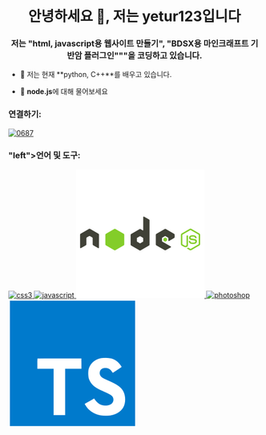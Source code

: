 <h1 align="center">안녕하세요 👋, 저는 yetur123입니다</h1>
<h3 align="center">저는 "html, javascript용 웹사이트 만들기", "BDSX용 마인크래프트 기반암 플러그인"""을 코딩하고 있습니다. </h3>

- 🌱 저는 현재 **python, C++**를 배우고 있습니다.

- 💬 **node.js**에 대해 물어보세요

<h3 align="left">연결하기:</h3>
<p align= "왼쪽">
<a href="https://discord.gg/0687" target="blank"><img align="center" src="https://raw.githubusercontent.com/rahuldkjain/github-profile -readme-generator/master/src/images/icons/Social/discord.svg" alt="0687" height="30" width="40" /></a> </p> <h3 정렬
=

"left">언어 및 도구:</h3>
<p align="left"> <a href="https://www.w3schools.com/css/" target="_blank" rel="noreferrer"> <img src="https://raw.githubusercontent. com/devicons/devicon/master/icons/css3/css3-original-wordmark.svg" alt="css3" width="40" height="40"/> </a> <a href="https:// developer.mozilla.org/en-US/docs/Web/JavaScript" target="_blank" rel="noreferrer"> <img src="https://raw.githubusercontent.com/devicons/devicon/master/icons/ javascript/javascript-original.svg" alt="javascript" width="40" height="40"/> </a> <a href="https://nodejs.org" target="_blank" rel="noreferrer"> <img src="https://raw.githubusercontent.com/devicons/devicon/master/icons/nodejs/nodejs-original-wordmark.svg" alt="nodejs" 너비="40" 높이="40 "/> </a> <a href="https://www.photoshop.com/en" target="_blank" rel="noreferrer"> <img src="https://raw.githubusercontent.com/ devicons/devicon/master/icons/photoshop/photoshop-line.svg" alt="photoshop" width="40" height="40"/> </a> <a href="https://www.typescriptlang. org/" target="_blank" rel="noreferrer"> <img src="https://raw.githubusercontent.com/devicons/devicon/master/icons/typescript/typescript-original.svg"alt="타입스크립트" 폭="40" 높이="40"/> </a> </p>
